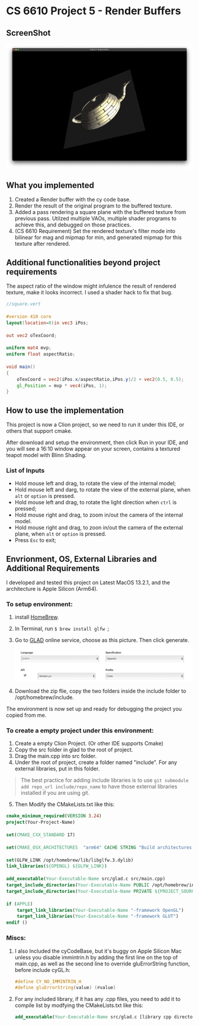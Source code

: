 # CS 6610 Project 5 - Render Buffers

## ScreenShot
![ScreenShot](assets/Project5.jpg)
## What you implemented
1. Created a Render buffer with the cy code base.
2. Render the result of the original program to the buffered texture.
3. Added a pass rendering a square plane with the buffered texture from previous pass. Utilzed multiple VAOs, multiple shader programs to achieve this, and debugged on those practices.
4. (CS 6610 Requirement) Set the rendered texture's filter mode into bilinear for mag and mipmap for min, and generated mipmap for this texture after rendered.

## Additional functionalities beyond project requirements
The aspect ratio of the window might infulence the result of rendered texture, make it looks incorrect. I used a shader hack to fix that bug.

```glsl
//square.vert

#version 410 core
layout(location=0)in vec3 iPos;

out vec2 oTexCoord;

uniform mat4 mvp;
uniform float aspectRatio;

void main()
{
    oTexCoord = vec2(iPos.x/aspectRatio,iPos.y)/2 + vec2(0.5, 0.5);
    gl_Position = mvp * vec4(iPos, 1);
}
``` 
 
## How to use the implementation

This project is now a Clion project, so we need to run it under this IDE, or others that support cmake.

After download and setup the environment, then click Run in your IDE, and you will see a 16:10 window appear on your screen, contains a textured teapot model with Blinn Shading. 

### List of Inputs

* Hold mouse left and drag, to rotate the view of the internal model;
* Hold mouse left and darg, to rotate the view of the external plane, when ```alt``` or ```option``` is pressed.
* Hold mouse left and drag, to rotate the light direction when ```ctrl``` is pressed; 
* Hold mouse right and drag, to zoom in/out the camera of the internal model.
* Hold mouse right and drag, to zoon in/out the camera of the external plane, when ```alt``` or ```option``` is pressed.
* Press ```Esc``` to exit; 

## Envrionment, OS, External Libraries and Additional Requirements
I developed and tested this project on Latest MacOS 13.2.1, and the architecture is Apple Silicon (Arm64). 

### To setup environment:

1. install [HomeBrew](https://brew.sh).
2. In Terminal, run ```$ brew install glfw ```;
3. Go to [GLAD](https://glad.dav1d.de) online service, choose as this picture. Then click generate. ![](assets/GLAD.jpg)


4. Download the zip flie, copy the two folders inside the include folder to /opt/homebrew/include. 

The environment is now set up and ready for debugging the project you copied from me.
### To create a empty project under this environment:

1. Create a empty Clion Project. (Or other IDE supports Cmake)
2. Copy the src folder in glad to the root of project. 
3. Drag the main.cpp into src folder.
4. Under the root of project, create a folder named "include". For any external libraries, put in this folder. 
> The best practice for adding include libraries is to use ```git submodule add repo_url include/repo_name``` to have those external libraries installed if you are using git.
5. Then Modify the CMakeLists.txt like this:
```cmake
cmake_minimum_required(VERSION 3.24)
project(Your-Project-Name)

set(CMAKE_CXX_STANDARD 17)

set(CMAKE_OSX_ARCHITECTURES  "arm64" CACHE STRING "Build architectures for Mac OS X" FORCE)

set(GLFW_LINK /opt/homebrew/lib/libglfw.3.dylib)
link_libraries(${OPENGL} ${GLFW_LINK})

add_executable(Your-Executable-Name src/glad.c src/main.cpp)
target_include_directories(Your-Executable-Name PUBLIC /opt/homebrew/include)
target_include_directories(Your-Executable-Name PRIVATE ${PROJECT_SOURCE_DIR}/includes)

if (APPLE)
    target_link_libraries(Your-Executable-Name "-framework OpenGL")
    target_link_libraries(Your-Executable-Name "-framework GLUT")
endif ()
```

### Miscs:

1. I also Included the cyCodeBase, but it's buggy on Apple Silicon Mac unless you disable immintrin.h by adding the first line on the top of main.cpp, as well as the second line to override gluErrorString function, before include cyGL.h:
    ```cpp
    #define CY_NO_IMMINTRIN_H
    #define gluErrorString(value) (#value)
    ```
2. For any included library, if it has any .cpp files, you need to add it to compile list by modfying the CMakeLists.txt like this:
    ```cmake
    add_executable(Your-Executable-Name src/glad.c [library cpp directories] src/main.cpp)
    ```